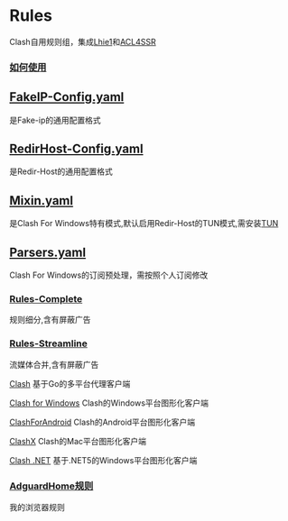 # Rules
Clash自用规则组，集成[Lhie1](https://github.com/lhie1/Rules)和[ACL4SSR](https://github.com/ACL4SSR/ACL4SSR)

### [如何使用](https://github.com/zzcabc/Rules/tree/main/HowToUse.md)

## [FakeIP-Config.yaml](https://github.com/zzcabc/Rules/tree/main/FakeIP-Config.yaml)

是Fake-ip的通用配置格式

## [RedirHost-Config.yaml](https://github.com/zzcabc/Rules/tree/main/RedirHost-Config.yaml)

是Redir-Host的通用配置格式

## [Mixin.yaml](https://github.com/zzcabc/Rules/tree/main/Mixin.yaml)

是Clash For Windows特有模式,默认启用Redir-Host的TUN模式,需安装[TUN](https://www.wintun.net/)

## [Parsers.yaml](https://github.com/zzcabc/Rules/tree/main/Parsers.yaml)

Clash For Windows的订阅预处理，需按照个人订阅修改

### [Rules-Complete](https://github.com/zzcabc/Rules/tree/main/Rules-Complete) 
规则细分,含有屏蔽广告

### [Rules-Streamline](https://github.com/zzcabc/Rules/tree/main/Rules-Streamline) 
流媒体合并,含有屏蔽广告


[Clash](https://github.com/Dreamacro/clash) 基于Go的多平台代理客户端

[Clash for Windows](https://github.com/Fndroid/clash_for_windows_pkg) Clash的Windows平台图形化客户端

[ClashForAndroid](https://github.com/Kr328/ClashForAndroid) Clash的Android平台图形化客户端

[ClashX](https://github.com/yichengchen/clashX) Clash的Mac平台图形化客户端

[Clash .NET](https://github.com/ClashDotNetFramework/ClashDotNetFramework) 基于.NET5的Windows平台图形化客户端


### [AdguardHome规则](https://github.com/zzcabc/Rules/tree/main/AdGuardHome.json)

我的浏览器规则


